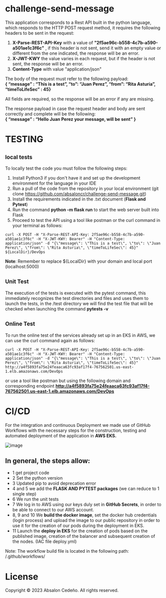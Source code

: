 # challenge-send-message

This application corresponds to a Rest API built in the python language, which responds to the HTTP POST request method, it requires the following headers to be sent in the request:

1. **X-Parse-REST-API-Key** with a value of **"2f5ae96c-b558-4c7b-a590-a501ae1c3f6c"** , if this header is not sent, send it with an empty value or different from the one indicated, the response will be an error.
2. **X-JWT-KWY** the value varies in each request, but if the header is not sent, the response will be an error.
3. **Content-Type** with value "application/json"

The body of the request must refer to the following payload: </br> **{ “message” : “This is a test”, “to”: “Juan Perez”, “from”: “Rita Asturia”, “timeToLifeSec” : 45}**

All fields are required, so the response will be an error if any are missing.

The response payload in case the request header and body are sent correctly and complete will be the following: </br> **{ “message” : “Hello Juan Perez your message, will be sent” }**
 
# TESTING
## <sub>  local tests </sub>

To locally test the code you must follow the following steps:

1. Install Python3 if you don't have it and set up the development environment for the language in your IDE
2. Run a pull of the code from the repository in your local environment (git clone https://github.com/absaloncr/challenge-send-message.git)
3. Install the requirements indicated in the .txt document (**Flask and Pytest**)
4. Run the command **python -m flask run** to start the web server built into Flask
5. Proceed to test the API using a tool like postman or the curl command in your terminal as follows:

```
curl -X POST -H "X-Parse-REST-API-Key: 2f5ae96c-b558-4c7b-a590-a501ae1c3f6c" -H "X-JWT-KWY: Bearer" -H "Content-Type: application/json" -d "{\"message\": \"This is a test\", \"to\": \"Juan Perez\", \"from\": \"Rita Asturia\", \"timeToLifeSec\": 45}" ${LocalDir}/DevOps

```
**Note**: Remember to replace ${LocalDir} with your domain and local port (localhost:5000)

## <sub> Unit Test </sub>

The execution of the tests is executed with the pytest command, this immediately recognizes the test directories and files and uses them to launch the tests, in the /test directory we will find the test file that will be checked when launching the command **pytests -v**

## <sub> Online Test</sub>

To run the online test of the services already set up in an EKS in AWS, we can use the curl command again as follows: </br>
```
curl -X POST -H "X-Parse-REST-API-Key: 2f5ae96c-b558-4c7b-a590-a501ae1c3f6c" -H "X-JWT-KWY: Bearer" -H "Content-Type: application/json" -d "{\"message\": \"This is a test\", \"to\": \"Juan Perez\", \"from\": \"Rita Asturia\", \"timeToLifeSec\": 45}" http://a4f5893fa75e24feaaca63fc93af17f4-767562501.us-east-1.elb.amazonaws.com/DevOps

```

or use a tool like postman but using the following domain and corresponding endpoint **http://a4f5893fa75e24feaaca63fc93af17f4-767562501.us-east-1.elb.amazonaws.com/DevOps**

# CI/CD

For the integration and continuous Deployment we made use of GitHub Workflows with the necessary steps for the construction, testing and automated deployment of the application in **AWS EKS.**

![image](https://user-images.githubusercontent.com/132222221/235549571-49561688-1a81-4406-80cb-5cb2b03d5bfe.png)

## In general, the steps allow:

- 1 get project code </br>
- 2 Set the python version </br>
- 3 Updated pip to avoid deprecation error </br>
- 4 and 5 we add the **FLASK AND PYTEST packages** (we can reduce to 1 single step) </br>
- 6 We run the unit tests </br>
- 7 We log in to AWS using our keys duly set in **GitHub Secrets**, in order to be able to connect to our AWS account. </br>
- 8, 9 and 10 We **build the docker image**, set the docker hub credentials (login process) and upload the image to our public repository in order to use it for the creation of our pods during the deployment in EKS. </br>
- 11 Launch the **deploy in EKS** for the creation of pods based on the published image, creation of the balancer and subsequent creation of the nodes. (IAC file deploy.yml)</br>

Note: The workflow build file is located in the following path: /.github/workflows/

# License

Copyright © 2023 Absalon Cedeño. All rights reserved.

